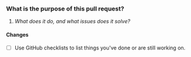 ### What is the purpose of this pull request?

1. _What does it do, and what issues does it solve?_

#### Changes

- [ ] Use GitHub checklists to list things you've done or are still working on.